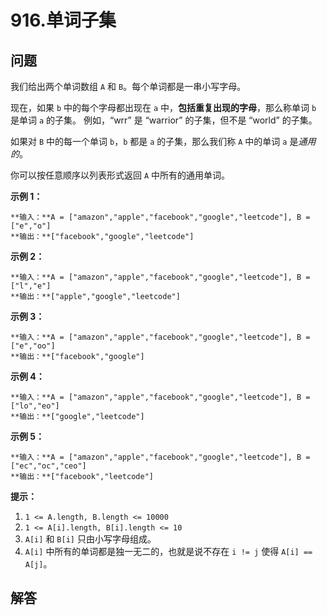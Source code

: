 # 916.单词子集

## 问题

我们给出两个单词数组 `A` 和 `B`。每个单词都是一串小写字母。

现在，如果 `b` 中的每个字母都出现在 `a` 中，**包括重复出现的字母**，那么称单词 `b` 是单词 `a` 的子集。 例如，“wrr” 是 “warrior” 的子集，但不是 “world” 的子集。

如果对 `B` 中的每一个单词 `b`，`b` 都是 `a` 的子集，那么我们称 `A` 中的单词 `a` 是*通用的*。

你可以按任意顺序以列表形式返回 `A` 中所有的通用单词。

**示例 1：**

```
**输入：**A = ["amazon","apple","facebook","google","leetcode"], B = ["e","o"]
**输出：**["facebook","google","leetcode"]

```

**示例 2：**

```
**输入：**A = ["amazon","apple","facebook","google","leetcode"], B = ["l","e"]
**输出：**["apple","google","leetcode"]

```

**示例 3：**

```
**输入：**A = ["amazon","apple","facebook","google","leetcode"], B = ["e","oo"]
**输出：**["facebook","google"]

```

**示例 4：**

```
**输入：**A = ["amazon","apple","facebook","google","leetcode"], B = ["lo","eo"]
**输出：**["google","leetcode"]

```

**示例 5：**

```
**输入：**A = ["amazon","apple","facebook","google","leetcode"], B = ["ec","oc","ceo"]
**输出：**["facebook","leetcode"]

```

**提示：**

1. `1 <= A.length, B.length <= 10000`
2. `1 <= A[i].length, B[i].length <= 10`
3. `A[i]` 和 `B[i]` 只由小写字母组成。
4. `A[i]` 中所有的单词都是独一无二的，也就是说不存在 `i != j` 使得 `A[i] == A[j]`。



## 解答

